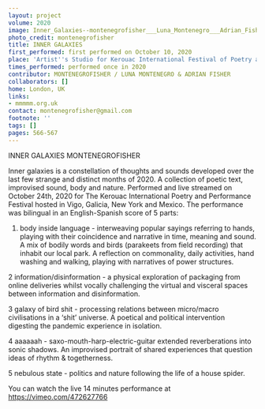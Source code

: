 ```yaml
---
layout: project
volume: 2020
image: Inner_Galaxies--montenegrofisher___Luna_Montenegro___Adrian_Fisher.jpg
photo_credit: montenegrofisher
title: INNER GALAXIES
first_performed: first performed on October 10, 2020
place: 'Artist''s Studio for Kerouac International Festival of Poetry and Performance.  '
times_performed: performed once in 2020
contributor: MONTENEGROFISHER / LUNA MONTENEGRO & ADRIAN FISHER
collaborators: []
home: London, UK
links:
- mmmmm.org.uk
contact: montenegrofisher@gmail.com
footnote: ''
tags: []
pages: 566-567
---
```




INNER GALAXIES
MONTENEGROFISHER

Inner galaxies is a constellation of thoughts and sounds developed over the last few strange and distinct months of 2020. A collection of poetic text, improvised sound, body and nature. Performed and live streamed on October 24th, 2020 for The Kerouac International Poetry and Performance Festival hosted in Vigo, Galicia, New York and Mexico.
The performance was bilingual in an English-Spanish score of 5 parts:

1. body inside language - interweaving popular sayings referring to hands, playing with their coincidence and narrative in time, meaning and sound. A mix of bodily words and birds (parakeets from field recording) that inhabit our local park. A reflection on commonality, daily activities, hand washing and walking, playing with narratives of power structures.

2 information/disinformation - a physical exploration of packaging from online deliveries whilst vocally challenging the virtual and visceral spaces between information and disinformation.

3 galaxy of bird shit - processing relations between micro/macro civilisations in a ‘shit’ universe. A poetical and political intervention digesting the pandemic experience in isolation.

4 aaaaaah - saxo-mouth-harp-electric-guitar extended reverberations into sonic shadows. An improvised portrait of shared experiences that question ideas of rhythm & togetherness.

5 nebulous state - politics and nature following the life of a house spider.

You can watch the live 14 minutes performance at https://vimeo.com/472627766
